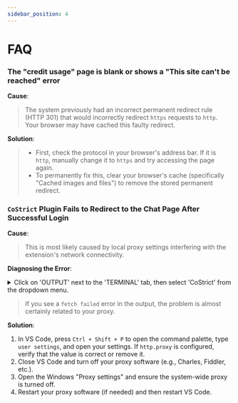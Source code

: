 ```yaml
---
sidebar_position: 4
---
```


# FAQ

### The "credit usage" page is blank or shows a "This site can't be reached" error

**Cause**:
> The system previously had an incorrect permanent redirect rule (HTTP 301) that would incorrectly redirect `https` requests to `http`. Your browser may have cached this faulty redirect.

**Solution**:

> *   First, check the protocol in your browser's address bar. If it is `http`, manually change it to `https` and try accessing the page again.
> *   To permanently fix this, clear your browser's cache (specifically "Cached images and files") to remove the stored permanent redirect.

### `CoStrict` Plugin Fails to Redirect to the Chat Page After Successful Login

**Cause**:
> This is most likely caused by local proxy settings interfering with the extension's network connectivity.

**Diagnosing the Error**:

<details>
  <summary>Click on 'OUTPUT' next to the 'TERMINAL' tab, then select 'CoStrict' from the dropdown menu.</summary>

![img.png](FAQ-img/proxy-err.png)

</details>

> If you see a `fetch failed` error in the output, the problem is almost certainly related to your proxy.

**Solution**:

1.  In VS Code, press `Ctrl + Shift + P` to open the command palette, type `user settings`, and open your settings. If `http.proxy` is configured, verify that the value is correct or remove it.
2.  Close VS Code and turn off your proxy software (e.g., Charles, Fiddler, etc.).
3.  Open the Windows "Proxy settings" and ensure the system-wide proxy is turned off.
4.  Restart your proxy software (if needed) and then restart VS Code.
